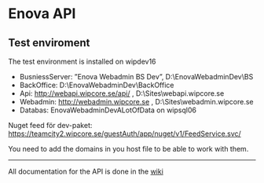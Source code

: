 # Enova API

## Test enviroment
The test environment is installed on wipdev16

- BusniessServer: ”Enova Webadmin BS Dev”,  D:\EnovaWebadminDev\BS
- BackOffice: D:\EnovaWebadminDev\BackOffice 
- Api: http://webapi.wipcore.se/api/ , D:\Sites\webapi.wipcore.se
- Webadmin: http://webadmin.wipcore.se , D:\Sites\webadmin.wipcore.se
- Databas: EnovaWebadminDevALotOfData on wipsql06

Nuget feed för dev-paket:
https://teamcity2.wipcore.se/guestAuth/app/nuget/v1/FeedService.svc/

You need to add the domains in you host file to be able to work with them.

--------------------------
All documentation for the API is done in the [wiki](https://github.com/Wipcore/enova-api/wiki)
